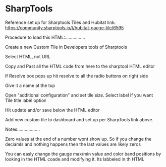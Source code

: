 # SharpTools
Reference set up for Sharptools Tiles and Hubitat link:  https://community.sharptools.io/t/hubitat-gauge-tile/6595

Procedure to load this HTML:................

Create a new Custom Tile in Developers tools of Sharptools

Select HTML, not URL

Copy and Past all the HTML code from here to the sharptool HTML editor

If Resolve box pops up hit resolve to all the radio buttons on right side

Give it a name at the top

Open "additional configuration" and set tile size. Select label if you want Tile title label option

Hit update and/or save below the HTML editor

Add new custom tile to dashboard and set up per SharpTools link above.


Notes:.................

Zero values at the end of a number wont show up. So if you change the deciamls and nothing happens then the last values are likely zeros

You can easly change the gauge max/min value and color band positions by looking in the HTML coade and modifying it. Its labbeled in th HTML
